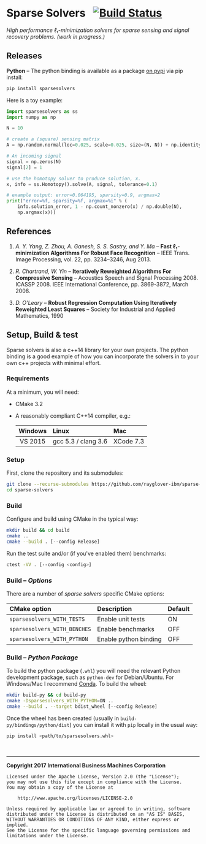 # Sparse Solvers &nbsp; [![Build Status](https://travis-ci.org/rayglover-ibm/sparse-solvers.svg?branch=master)](https://travis-ci.org/rayglover-ibm/sparse-solvers)
_High performance ℓ₁-minimization solvers for sparse sensing and signal recovery problems. (work in progress.)_

## Releases

__Python__ – The python binding is available as a package [on pypi](https://pypi.python.org/pypi/sparsesolvers) via pip install:

```bash
pip install sparsesolvers
```

Here is a toy example:

```python
import sparsesolvers as ss
import numpy as np

N = 10

# create a (square) sensing matrix
A = np.random.normal(loc=0.025, scale=0.025, size=(N, N)) + np.identity(N)

# An incoming signal
signal = np.zeros(N)
signal[2] = 1

# use the homotopy solver to produce solution, x.
x, info = ss.Homotopy().solve(A, signal, tolerance=0.1)

# example output: error=0.064195, sparsity=0.9, argmax=2
print("error=%f, sparsity=%f, argmax=%i" % (
    info.solution_error, 1 - np.count_nonzero(x) / np.double(N),
    np.argmax(x)))
```

## References

1. _A. Y. Yang, Z. Zhou, A. Ganesh, S. S. Sastry, and Y. Ma_ – __Fast ℓ₁-minimization Algorithms For Robust Face Recognition__ – IEEE Trans. Image Processing, vol. 22, pp. 3234–3246, Aug 2013.

2. _R. Chartrand, W. Yin_ – __Iteratively Reweighted Algorithms For Compressive Sensing__ – Acoustics Speech and Signal Processing 2008. ICASSP 2008. IEEE International Conference, pp. 3869-3872, March 2008.

3. _D. O’Leary_ – __Robust Regression Computation Using Iteratively Reweighted Least Squares__ – Society for Industrial and Applied Mathematics, 1990

## Setup, Build & test

Sparse solvers is also a c++14 library for your own projects. The python binding is a good example of how you can incorporate the solvers in to your own c++ projects with minimal effort.

### Requirements

At a minimum, you will need:

- CMake 3.2
- A reasonably compliant C++14 compiler, e.g.:

    | Windows    | Linux                 | Mac       |
    |:----------:|:----------------------|:----------|
    | VS 2015    | gcc 5.3 / clang 3.6   | XCode 7.3 |


### Setup

First, clone the repository and its submodules:

```bash
git clone --recurse-submodules https://github.com/rayglover-ibm/sparse-solvers
cd sparse-solvers
```

### Build

Configure and build using CMake in the typical way:

```bash
mkdir build && cd build
cmake ..
cmake --build . [--config Release]
```

Run the test suite and/or (if you've enabled them) benchmarks:

```bash
ctest -VV . [--config <config>]
```

### Build – _Options_

There are a number of _sparse solvers_ specific CMake options:

| CMake option                 | Description            | Default |
|:-----------------------------|:-----------------------|:--------|
| `sparsesolvers_WITH_TESTS`   | Enable unit tests      | ON      |
| `sparsesolvers_WITH_BENCHES` | Enable benchmarks      | OFF     |
| `sparsesolvers_WITH_PYTHON`  | Enable python binding  | OFF     |

### Build – _Python Package_

To build the python package (`.whl`) you will need the relevant Python development package, such as `python-dev` for Debian/Ubuntu. For Windows/Mac I recommend [Conda](https://conda.io/miniconda.html). To build the wheel:

```bash
mkdir build-py && cd build-py
cmake -Dsparsesolvers_WITH_PYTHON=ON ..
cmake --build . --target bdist_wheel [--config Release]
```

Once the wheel has been created (usually in `build-py/bindings/python/dist`) you can install it with `pip` locally in the usual way:

```bash
pip install <path/to/sparsesolvers.whl>
```

<br>

---

__Copyright 2017 International Business Machines Corporation__

```
Licensed under the Apache License, Version 2.0 (the "License");
you may not use this file except in compliance with the License.
You may obtain a copy of the License at

    http://www.apache.org/licenses/LICENSE-2.0

Unless required by applicable law or agreed to in writing, software
distributed under the License is distributed on an "AS IS" BASIS,
WITHOUT WARRANTIES OR CONDITIONS OF ANY KIND, either express or implied.
See the License for the specific language governing permissions and
limitations under the License.
```
